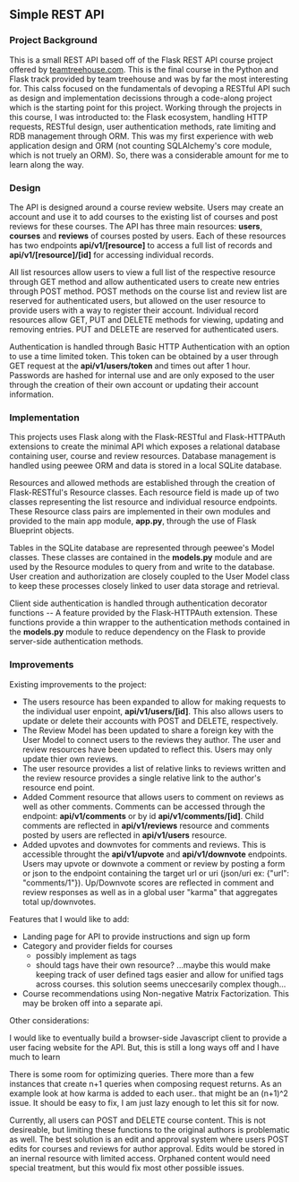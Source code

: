 Simple REST API
--
### Project Background
This is a small REST API based off of the Flask REST API course project offered by [teamtreehouse.com](https://teamtreehouse.com/library/flask-rest-api). This is the final course in the Python and Flask track provided by team treehouse and was by far the most interesting for. This calss focused on the fundamentals of devoping a RESTful API such as design and implementation decissions through a code-along project which is the starting point for this project. Working through the projects in this course, I was introducted to: the Flask ecosystem, handling HTTP requests, RESTful design, user authentication methods, rate limiting and RDB management through ORM. This was my first experience with web application design and ORM (not counting SQLAlchemy's core module, which is not truely an ORM). So, there was a considerable amount for me to learn along the way.
### Design
The API is designed around a course review website. Users may create an account and use it to add courses to the existing list of courses and post reviews for these courses. The API has three main resources: **users**, **courses** and **reviews** of courses posted by users. Each of these resources has two endpoints **api/v1/[resource]** to access a full list of records and  **api/v1/[resource]/[id]** for accessing individual records.

All list resources allow users to view a full list of the respective resource through GET method and allow authenticated users to create new entries through POST method. POST methods on the course list and review list are reserved for authenticated users, but allowed on the user resource to provide users with a way to register their account. Individual record resources allow GET, PUT and DELETE methods for viewing, updating and removing entries. PUT and DELETE are reserved for authenticated users.

Authentication is handled through Basic HTTP Authentication with an option to use a time limited  token. This token can be obtained by a user through GET request at the **api/v1/users/token** and times out after 1 hour. Passwords are hashed for internal use and are only exposed to the user through the creation of their own account or updating their account information.
### Implementation
This projects uses Flask along with the Flask-RESTful and Flask-HTTPAuth extensions to create the minimal API which exposes a relational database containing user, course and review resources.  Database management is handled using peewee ORM and data is stored in a local SQLite database.

Resources and allowed methods are established through the creation of Flask-RESTful's Resource classes. Each resource field is made up of two classes representing the list resource and individual resource endpoints. These Resource class pairs are implemented in their own modules and provided to the main app module, **app.py**, through the use of Flask Blueprint objects.

Tables in the SQLite database are represented through peewee's Model classes. These classes are contained in the **models.py** module and are used by the Resource modules to query from and write to the database. User creation and authorization are closely coupled to the User Model class to keep these processes closely linked to user data storage and retrieval.

Client side authentication is handled through authentication decorator functions -- A feature provided by the Flask-HTTPAuth extension. These functions provide a thin wrapper to the authentication methods contained in the **models.py** module to reduce dependency on the Flask to provide server-side authentication methods.

### Improvements
Existing improvements to the project:

* The users resource has been expanded to allow for making requests to the individual user enpoint, **api/v1/users/[id]**. This also allows users to update or delete their accounts with POST and DELETE, respectively.
* The Review Model has been updated to share a foreign key with the User Model to connect users to the reviews they author. The user and review resources have been updated to reflect this. Users may only update thier own reviews.
*  The user resource provides a list of relative links to reviews written and the review resource provides a single relative link to the author's resource end point.
* Added Comment resource that allows users to comment on reviews as well as other comments. Comments can be accessed through the endpoint: **api/v1/comments** or by id **api/v1/comments/[id]**. Child comments are reflected in **api/v1/reviews** resource and comments posted by users are reflected in **api/v1/users** resource.
* Added upvotes and downvotes for comments and reviews. This is accessible throught the **api/v1/upvote** and **api/v1/downvote** endpoints. Users may upvote or downvote a comment or review by posting a form or json to the endpoint containing the target url or uri (json/uri ex: {"url": "comments/1"}). Up/Downvote scores are reflected in comment and review responses as well as in a global user "karma" that aggregates total up/downvotes.

Features that I would like to add:

* Landing page for API to provide instructions and sign up form
* Category and provider fields for courses
  * possibly implement as tags
  * should tags have their own resource? ...maybe this would make keeping track of user defined tags easier and allow for unified tags across courses. this solution seems uneccesarily complex though...
* Course recommendations using Non-negative Matrix Factorization. This may be broken off into a separate api.

Other considerations:

I would like to eventually build a browser-side Javascript client to provide a user facing website for the API. But, this is still a long ways off and I have much to learn

There is some room for optimizing queries. There more than a few instances that create n+1 queries when composing request returns. As an example look at how karma is added to each user.. that might be an (n+1)^2 issue. It should be easy to fix, I am just lazy enough to let this sit for now. 

Currently, all users can POST and DELETE course content. This is not desireable, but limiting these functions to the original authors is problematic as well. The best solution is an edit and approval system where users POST edits for courses and reviews for author approval. Edits would be stored in an inernal resource with limited access. Orphaned content would need special treatment, but this would fix most other possible issues.
